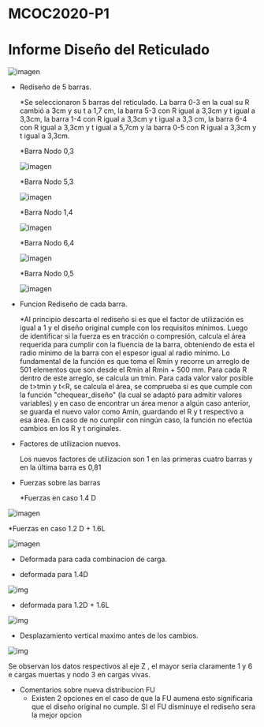 # MCOC2020-P1

# Informe Diseño del Reticulado

![imagen](/Ret1.png)

* Rediseño de 5 barras.
  
  *Se seleccionaron 5 barras del reticulado. La barra 0-3 en la cual su R cambió a 3cm y su t a 1,7 cm, la barra 5-3 con R igual    a 3,3cm y t igual a 3,3cm, la barra 1-4 con R igual a 3,3cm y t igual a 3,3 cm, la barra 6-4 con R igual a 3,3cm y t igual a    5,7cm y la barra 0-5 con R igual a 3,3cm y t igual a 3,3cm. 

  *Barra Nodo 0,3
  
  ![imagen](/03.jpg)
  
  *Barra Nodo 5,3
  
  ![imagen](/53.jpg)
  
  *Barra Nodo 1,4
  
  ![imagen](/14.jpg)
 
  *Barra Nodo 6,4
 
  ![imagen](/64.jpg)

  *Barra Nodo 0,5
  
  ![imagen](/05.jpg)
  
* Funcion Rediseño de cada barra.
  
  *Al principio descarta el rediseño si es que el factor de utilización es igual a 1 y el diseño original cumple con los            requisitos mínimos.
   Luego de identificar si la fuerza es en tracción o compresión, calcula el área requerida para cumplir con la fluencia de la      barra, obteniendo de esta el radio mínimo de la barra con el espesor igual al radio mínimo.
   Lo fundamental de la función es que toma el Rmin y recorre un arreglo de 501 elementos que son desde el Rmin al Rmin + 500      mm.
   Para cada R dentro de este arreglo, se calcula un tmin. Para cada valor valor posible de t>tmin y t<R, se calcula el área, se    comprueba si es que cumple con la función "chequear_diseño" (la cual se adaptó para admitir valores variables) y en caso de      encontrar un área menor a algún caso anterior, se guarda el nuevo valor como Amin, guardando el R y t respectivo a esa área.
   En caso de no cumplir con ningún caso, la función no efectúa cambios en los R y t originales.

* Factores de utilizacion nuevos.
  
  Los nuevos factores de utilizacion son 1 en las primeras cuatro barras y en la última barra es 0,81

* Fuerzas sobre las barras
  
  *Fuerzas en caso 1.4 D 

![imagen](/fuerzas14d.png)
 
  *Fuerzas en caso 1.2 D + 1.6L

![imagen](/fuerzas12d16l.png)

* Deformada para cada combinacion de carga.
 
 * deformada para 1.4D
 
 ![img](/deformada14d.png)
 
 * deformada para 1.2D + 1.6L
 
 ![img](/deformada12d16l.png)

* Desplazamiento vertical maximo antes de los cambios.

![img](/desplazamientonodos.jpg)

Se observan los datos respectivos al eje Z , el mayor seria claramente 1 y 6 e cargas muertas y nodo 3 en cargas vivas. 

* Comentarios sobre nueva distribucion FU
  * Existen 2 opciones en el caso de que la FU aumena esto significaria que el diseño original no cumple. SI el FU disminuye el rediseño sera la mejor opcion

